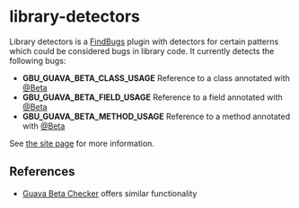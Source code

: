 library-detectors
=================


<p>
      Library detectors is a <a class="externalLink" href="http://findbugs.sourceforge.net/">FindBugs</a> plugin with detectors for certain
      patterns which could be considered bugs in library code. It currently detects the following bugs:
      </p><ul>
        <li>
          <b>GBU_GUAVA_BETA_CLASS_USAGE</b>
          Reference to a class annotated with
          <a class="externalLink" href="http://docs.guava-libraries.googlecode.com/git/javadoc/com/google/common/annotations/Beta.html">@Beta</a>
        </li>
        <li>
          <b>GBU_GUAVA_BETA_FIELD_USAGE</b>
          Reference to a field annotated with
          <a class="externalLink" href="http://docs.guava-libraries.googlecode.com/git/javadoc/com/google/common/annotations/Beta.html">@Beta</a>
        </li>
        <li>
          <b>GBU_GUAVA_BETA_METHOD_USAGE</b>
          Reference to a method annotated with
          <a class="externalLink" href="http://docs.guava-libraries.googlecode.com/git/javadoc/com/google/common/annotations/Beta.html">@Beta</a>
        </li>
      </ul>

See [the site page][Site] for more information.

References
----------

* [Guava Beta Checker](https://github.com/google/guava-beta-checker) offers similar functionality

[Site]: http://overstock.github.com/library-detectors/
